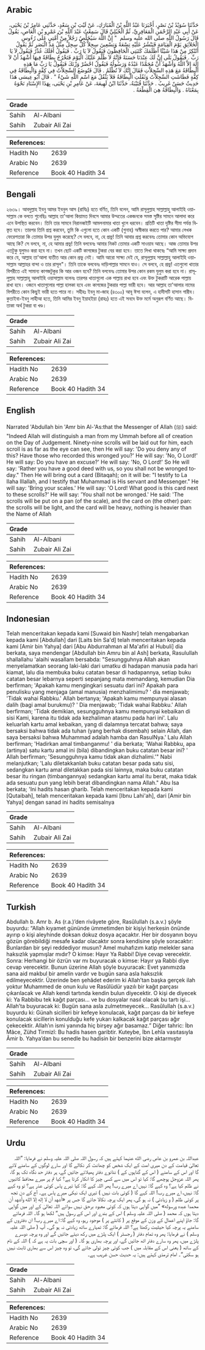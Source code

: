 ## Arabic


<div dir="rtl" lang="ar" style={{fontSize:'larger',backgroundColor:'#f8f9fa',padding:20}}>
حَدَّثَنَا سُوَيْدُ بْنُ نَصْرٍ، أَخْبَرَنَا عَبْدُ اللَّهِ بْنُ الْمُبَارَكِ، عَنْ لَيْثِ بْنِ سَعْدٍ، حَدَّثَنِي عَامِرُ بْنُ يَحْيَى، عَنْ أَبِي عَبْدِ الرَّحْمَنِ الْمَعَافِرِيِّ، ثُمَّ الْحُبُلِيِّ قَالَ سَمِعْتُ عَبْدَ اللَّهِ بْنَ عَمْرِو بْنِ الْعَاصِ، يَقُولُ قَالَ رَسُولُ اللَّهِ صلى الله عليه وسلم ‏ "‏ إِنَّ اللَّهَ سَيُخَلِّصُ رَجُلاً مِنْ أُمَّتِي عَلَى رُءُوسِ الْخَلاَئِقِ يَوْمَ الْقِيَامَةِ فَيَنْشُرُ عَلَيْهِ تِسْعَةً وَتِسْعِينَ سِجِلاًّ كُلُّ سِجِلٍّ مِثْلُ مَدِّ الْبَصَرِ ثُمَّ يَقُولُ أَتُنْكِرُ مِنْ هَذَا شَيْئًا أَظَلَمَكَ كَتَبَتِي الْحَافِظُونَ فَيَقُولُ لاَ يَا رَبِّ ‏.‏ فَيَقُولُ أَفَلَكَ عُذْرٌ فَيَقُولُ لاَ يَا رَبِّ ‏.‏ فَيَقُولُ بَلَى إِنَّ لَكَ عِنْدَنَا حَسَنَةً فَإِنَّهُ لاَ ظُلْمَ عَلَيْكَ الْيَوْمَ فَتَخْرُجُ بِطَاقَةٌ فِيهَا أَشْهَدُ أَنْ لاَ إِلَهَ إِلاَّ اللَّهُ وَأَشْهَدُ أَنَّ مُحَمَّدًا عَبْدُهُ وَرَسُولُهُ فَيَقُولُ احْضُرْ وَزْنَكَ فَيَقُولُ يَا رَبِّ مَا هَذِهِ الْبِطَاقَةُ مَعَ هَذِهِ السِّجِلاَّتِ فَقَالَ إِنَّكَ لاَ تُظْلَمُ ‏.‏ قَالَ فَتُوضَعُ السِّجِلاَّتُ فِي كِفَّةٍ وَالْبِطَاقَةُ فِي كِفَّةٍ فَطَاشَتِ السِّجِلاَّتُ وَثَقُلَتِ الْبِطَاقَةُ فَلاَ يَثْقُلُ مَعَ اسْمِ اللَّهِ شَيْءٌ ‏"‏ ‏.‏ قَالَ أَبُو عِيسَى هَذَا حَدِيثٌ حَسَنٌ غَرِيبٌ ‏.‏ حَدَّثَنَا قُتَيْبَةُ، حَدَّثَنَا ابْنُ لَهِيعَةَ، عَنْ عَامِرِ بْنِ يَحْيَى، بِهَذَا الإِسْنَادِ نَحْوَهُ بِمَعْنَاهُ ‏.‏ وَالْبِطَاقَةُ هِيَ الْقِطْعَةُ ‏.‏
</div>
<div style={{backgroundColor:'#f8f9fa',padding:20, marginBottom: 10}}><table> <thead> <tr> <th>Grade</th> <th></th> </tr> </thead> <tbody> <tr><td>Sahih</td><td>Al-Albani</td></tr><tr><td>Sahih</td><td>Zubair Ali Zai</td></tr></tbody></table><table> <thead> <tr> <th>References:</th> <th></th> </tr> </thead> <tbody><tr><td>Hadith No</td><td>2639</td></tr><tr><td>Arabic No</td><td>2639</td></tr><tr><td>Reference</td><td>Book 40 Hadith 34</td></tr></tbody></table></div>

## Bengali


<div dir="ltr" lang="bn" style={{fontSize:'larger',backgroundColor:'#f8f9fa',padding:20}}>
২৬৩৯। আবদুল্লাহ ইবনু আমর ইবনুল আস (রাযিঃ) হতে বর্ণিত, তিনি বলেন, আমি রাসূলুল্লাহ সাল্লাল্লাহু আলাইহি ওয়াসাল্লাম কে বলতে শুনেছিঃ আল্লাহ তা'আলা কিয়ামত দিবসে আমার উম্মতের একজনকে সমস্ত সৃষ্টির সামনে আলাদা করে এনে উপস্থিত করবেন। তিনি তার সামনে নিরানব্বইটি আমলনামার খাতা খুলে ধরবেন। প্রতিটি খাতা দৃষ্টির সীমা পর্যন্ত বিস্তৃত হবে। তারপর তিনি প্রশ্ন করবেন, তুমি কি এগুলো হতে কোন একটি (গুনাহ) অস্বীকার করতে পার? আমার লেখক ফেরেশতারা কি তোমার উপর যুলুম করেছে? সে বলবে, না, হে প্ৰভু! তিনি আবার প্রশ্ন করবেনঃ তোমার কোন অভিযোগ আছে কি? সে বলবে, না, হে আমার প্রভু! তিনি বলবেনঃ আমার নিকট তোমার একটি সাওয়াব আছে। আজ তোমার উপর এতটুকু যুলুমও করা হবে না। তখন ছোট একটি কাগজের টুকরা বের করা হবে। তাতে লিখা থাকবেঃ “আমি সাক্ষ্য প্রদান করে যে, আল্লাহ তা'আলা ব্যতীত আর কোন প্রভু নেই। আমি আরো সাক্ষ্য দেই যে, রাসূলুল্লাহ সাল্লাল্লাহু আলাইহি ওয়াসাল্লাম আল্লাহর বান্দা ও তার রাসূল"। তিনি তাকে বলবেনঃ দাড়িপাল্লার সামনে যাও। সে বলবে, হে প্ৰভু! এতগুলো খাতার বিপরীতে এই সামান্য কাগজটুকুর কি আর ওজন হবে? তিনি বলবেনঃ তোমার উপর কোন রকম যুলুম করা হবে না। রাসূলুল্লাহ সাল্লাল্লাহু আলাইহি ওয়াসাল্লাম বলেনঃ তারপর খাতাগুলো এক পাল্লায় রাখা হবে এবং উক্ত টুকরাটি আরেক পাল্লায় রাখা হবে। ওজনে খাতাগুলোর পাল্লা হালকা হবে এবং কাগজের টুকরার পাল্লা ভারী হবে। আর আল্লাহ তা'আলার নামের বিপরীতে কোন কিছুই ভারী হতে পারে না। সহীহঃ ইবনু মা-জাহ (৪৩০০) আবূ ঈসা বলেন, এ হাদীসটি হাসান গারীব। কুতাইবা-ইবনু লাহীআ হতে, তিনি আমির ইবনু ইয়াহইয়া (রাহঃ) হতে এই সনদে উক্ত মর্মে অনুরূপ বর্ণিত আছে। বিতাকা অর্থ টুকরা বা খণ্ড।
</div>
<div style={{backgroundColor:'#f8f9fa',padding:20, marginBottom: 10}}><table> <thead> <tr> <th>Grade</th> <th></th> </tr> </thead> <tbody> <tr><td>Sahih</td><td>Al-Albani</td></tr><tr><td>Sahih</td><td>Zubair Ali Zai</td></tr></tbody></table><table> <thead> <tr> <th>References:</th> <th></th> </tr> </thead> <tbody><tr><td>Hadith No</td><td>2639</td></tr><tr><td>Arabic No</td><td>2639</td></tr><tr><td>Reference</td><td>Book 40 Hadith 34</td></tr></tbody></table></div>

## English


<div dir="ltr" lang="en" style={{fontSize:'larger',backgroundColor:'#f8f9fa',padding:20}}>
Narrated 'Abdullah bin 'Amr bin Al-'As:that the Messenger of Allah (ﷺ) said: "Indeed Allah will distinguish a man from my Ummah before all of creation on the Day of Judgement. Ninety-nine scrolls will be laid out for him, each scroll is as far as the eye can see, then He will say: 'Do you deny any of this? Have those who recorded this wronged you?' He will say: 'No, O Lord!' He will say: Do you have an excuse?' He will say: 'No, O Lord!' So He will say: 'Rather you have a good deed with us, so you shall not be wronged today." Then He will bring out a card (Bitaqah); on it will be: "I testify to La Ilaha Illallah, and I testify that Muhammad is His servant and Messenger." He will say: 'Bring your scales.' He will say: 'O Lord! What good is this card next to these scrolls?' He will say: 'You shall not be wronged.' He said: 'The scrolls will be put on a pan (of the scale), and the card on (the other) pan: the scrolls will be light, and the card will be heavy, nothing is heavier than the Name of Allah
</div>
<div style={{backgroundColor:'#f8f9fa',padding:20, marginBottom: 10}}><table> <thead> <tr> <th>Grade</th> <th></th> </tr> </thead> <tbody> <tr><td>Sahih</td><td>Al-Albani</td></tr><tr><td>Sahih</td><td>Zubair Ali Zai</td></tr></tbody></table><table> <thead> <tr> <th>References:</th> <th></th> </tr> </thead> <tbody><tr><td>Hadith No</td><td>2639</td></tr><tr><td>Arabic No</td><td>2639</td></tr><tr><td>Reference</td><td>Book 40 Hadith 34</td></tr></tbody></table></div>

## Indonesian


<div dir="ltr" lang="id" style={{fontSize:'larger',backgroundColor:'#f8f9fa',padding:20}}>
Telah menceritakan kepada kami [Suwaid bin Nashr] telah mengabarkan kepada kami [Abdullah] dari [Laits bin Sa'd] telah menceritakan kepada kami [Amir bin Yahya] dari [Abu Abdurrahman al Ma'afiri al Hubuli] dia berkata, saya mendengar [Abdullah bin Amru bin al Ash] berkata, Rasulullah shallallahu 'alaihi wasallam bersabda: "Sesungguhnya Allah akan menyelamatkan seorang laki-laki dari umatku di hadapan manusia pada hari kiamat, lalu dia membuka buku catatan besar di hadapannya, setiap buku catatan besar lebarnya seperti sepanjang mata memandang, kemudian Dia berfirman; 'Apakah kamu mengingkari sesuatu dari ini? Apakah para penulisku yang menjaga (amal manusia) menzhalimimu? ' dia menjawab; 'Tidak wahai Rabbku.' Allah bertanya; 'Apakah kamu mempunyai alasan dalih (bagi amal burukmu)? ' Dia menjawab; 'Tidak wahai Rabbku.' Allah berfirman; 'Tidak demikian, sesungguhnya kamu mempunyai kebaikan di sisi Kami, karena itu tidak ada kezhaliman atasmu pada hari ini'. Lalu keluarlah kartu amal kebaikan, yang di dalamnya tercatat bahwa; saya bersaksi bahwa tidak ada tuhan (yang berhak disembah) selain Allah, dan saya bersaksi bahwa Muhammad adalah hamba dan RasulNya.' Lalu Allah berfirman; 'Hadirkan amal timbanganmu! ' dia berkata; 'Wahai Rabbku, apa (artinya) satu kartu amal ini (bila) dibandingkan buku catatan besar ini? ' Allah berfirman; 'Sesungguhnya kamu tidak akan dizhalimi.'" Nabi melanjutkan; 'Lalu diletakkanlah buku catatan besar pada satu sisi, sedangkan kartu amal diletakkan pada sisi lainnya, maka buku catatan besar itu ringan (timbangannya) sedangkan kartu amal itu berat, maka tidak ada sesuatu pun yang lebih berat dibandingkan nama Allah." Abu Isa berkata; 'Ini hadits hasan gharib. Telah menceritakan kepada kami [Qutaibah], telah menceritakan kepada kami [Ibnu Lahi'ah], dari [Amir bin Yahya] dengan sanad ini hadits semisalnya
</div>
<div style={{backgroundColor:'#f8f9fa',padding:20, marginBottom: 10}}><table> <thead> <tr> <th>Grade</th> <th></th> </tr> </thead> <tbody> <tr><td>Sahih</td><td>Al-Albani</td></tr><tr><td>Sahih</td><td>Zubair Ali Zai</td></tr></tbody></table><table> <thead> <tr> <th>References:</th> <th></th> </tr> </thead> <tbody><tr><td>Hadith No</td><td>2639</td></tr><tr><td>Arabic No</td><td>2639</td></tr><tr><td>Reference</td><td>Book 40 Hadith 34</td></tr></tbody></table></div>

## Turkish


<div dir="ltr" lang="tr" style={{fontSize:'larger',backgroundColor:'#f8f9fa',padding:20}}>
Abdullah b. Amr b. As (r.a.)’den rivâyete göre, Rasûlullah (s.a.v.) şöyle buyurdu: “Allah kıyamet gününde ümmetimden bir kişiyi herkesin önünde ayırıp o kişi aleyhinde doksan dokuz dosya açacaktır. Her bir dosyanın boyu gözün görebildiği mesafe kadar olacaktır sonra kendisine şöyle soracaktır: Bunlardan bir şeyi reddediyor musun? Amel muhafızım katip melekler sana haksızlık yapmışlar mıdır? O kimse: Hayır Ya Rabbi! Diye cevap verecektir. Sonra: Herhangi bir özrün var mı buyuracak o kimse: Hayır ya Rabbi diye cevap verecektir. Bunun üzerine Allah şöyle buyuracak: Evet yanımızda sana aid makbul bir amelin vardır ve bugün sana asla haksızlık edilmeyecektir. Üzerinde ben şehâdet ederim ki Allah’tan başka gerçek ilah yoktur Muhammed de onun kulu ve Rasûlüdür yazılı bir kağıt parçası çıkarılacak ve Allah kendi tartında kendin bulun diyecektir. O kişi de diyecek ki: Ya Rabbibu tek kağıt parçası... ve bu dosyalar nasıl olacak bu tartı işi... Allah’ta buyuracak ki: Bugün sana asla zulmetmeyecek... Rasûlullah (s.a.v.) buyurdu ki: Günah sicilleri bir kefeye konulacak, kağıt parçası da bir kefeye konulacak sicillerin konulduğu kefe yukarı kalkacak kağıt parçası ağır çekecektir. Allah’ın ismi yanında hiç birşey ağır basamaz.” Diğer tahric: İbn Mâce, Zühd Tirmizî: Bu hadis hasen garibtir. Kuteybe, İbn Lehîa vasıtasıyla Âmir b. Yahya’dan bu senedle bu hadisin bir benzerini bize aktarmıştır
</div>
<div style={{backgroundColor:'#f8f9fa',padding:20, marginBottom: 10}}><table> <thead> <tr> <th>Grade</th> <th></th> </tr> </thead> <tbody> <tr><td>Sahih</td><td>Al-Albani</td></tr><tr><td>Sahih</td><td>Zubair Ali Zai</td></tr></tbody></table><table> <thead> <tr> <th>References:</th> <th></th> </tr> </thead> <tbody><tr><td>Hadith No</td><td>2639</td></tr><tr><td>Arabic No</td><td>2639</td></tr><tr><td>Reference</td><td>Book 40 Hadith 34</td></tr></tbody></table></div>

## Urdu


<div dir="rtl" lang="ur" style={{fontSize:'larger',backgroundColor:'#f8f9fa',padding:20}}>
عبداللہ بن عمرو بن عاص رضی الله عنہما کہتے ہیں کہ رسول اللہ صلی اللہ علیہ وسلم نے فرمایا: ”اللہ تعالیٰ قیامت کے دن میری امت کے ایک شخص کو چھانٹ کر نکالے گا اور سارے لوگوں کے سامنے لائے گا اور اس کے سامنے ( اس کے گناہوں کے ) ننانوے دفتر پھیلائے جائیں گے، ہر دفتر حد نگاہ تک ہو گا، پھر اللہ عزوجل پوچھے گا: کیا تو اس میں سے کسی چیز کا انکار کرتا ہے؟ کیا تم پر میرے محافظ کاتبوں نے ظلم کیا ہے؟ وہ کہے گا: نہیں اے میرے رب! پھر اللہ کہے گا: کیا تیرے پاس کوئی عذر ہے؟ تو وہ کہے گا: نہیں، اے میرے رب! اللہ کہے گا ( کوئی بات نہیں ) تیری ایک نیکی میرے پاس ہے۔ آج کے دن تجھ پر کوئی ظلم ( و زیادتی ) نہ ہو گی، پھر ایک پرچہ نکالا جائے گا جس پر «أشهد أن لا إله إلا الله وأشهد أن محمدا عبده ورسوله» ”میں گواہی دیتا ہوں کہ کوئی معبود برحق نہیں سوائے اللہ تعالیٰ کے اور میں گواہی دیتا ہوں کہ محمد ( صلی اللہ علیہ وسلم ) اس کے بندے اور اس کے رسول ہیں“ لکھا ہو گا۔ اللہ فرمائے گا: جاؤ اپنے اعمال کے وزن کے موقع پر ( کانٹے پر ) موجود رہو، وہ کہے گا: اے میرے رب! ان دفتروں کے سامنے یہ پرچہ کیا حیثیت رکھتا ہے؟ اللہ فرمائے گا: تمہارے ساتھ زیادتی نہ ہو گی۔ آپ ( صلی اللہ علیہ وسلم ) نے فرمایا: پھر وہ تمام دفتر ( رجسٹر ) ایک پلڑے میں رکھ دیئے جائیں گے اور وہ پرچہ دوسرے پلڑے میں، پھر وہ سارے دفتر اٹھ جائیں گے، اور پرچہ بھاری ہو گا۔ ( اور سچی بات یہ ہے کہ ) اللہ کے نام کے ساتھ ( یعنی اس کے مقابلہ میں ) جب کوئی چیز تولی جائے گی، تو وہ چیز اس سے بھاری ثابت نہیں ہو سکتی“۔ امام ترمذی کہتے ہیں: یہ حدیث حسن غریب ہے۔
</div>
<div style={{backgroundColor:'#f8f9fa',padding:20, marginBottom: 10}}><table> <thead> <tr> <th>Grade</th> <th></th> </tr> </thead> <tbody> <tr><td>Sahih</td><td>Al-Albani</td></tr><tr><td>Sahih</td><td>Zubair Ali Zai</td></tr></tbody></table><table> <thead> <tr> <th>References:</th> <th></th> </tr> </thead> <tbody><tr><td>Hadith No</td><td>2639</td></tr><tr><td>Arabic No</td><td>2639</td></tr><tr><td>Reference</td><td>Book 40 Hadith 34</td></tr></tbody></table></div>